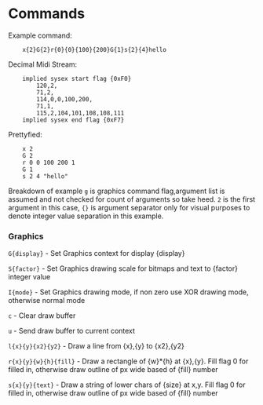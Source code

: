 # Commands

Example command:
```
    x{2}G{2}r{0}{0}{100}{200}G{1}s{2}{4}hello
```
Decimal Midi Stream:
```
    implied sysex start flag {0xF0}
        120,2, 
        71,2, 
        114,0,0,100,200, 
        71,1, 
        115,2,104,101,108,108,111
    implied sysex end flag {0xF7}
```
Prettyfied:
```
    x 2
    G 2
    r 0 0 100 200 1
    G 1
    s 2 4 "hello"
```

Breakdown of example
`g` is graphics command flag,argument list is assumed and not checked for count of arguments so take heed.
`2` is the first argument in this case, `{}` is argument separator only for visual purposes to denote integer value separation in this example.

### Graphics

```G{display}``` - Set Graphics context for display {display}  

```S{factor}``` - Set Graphics drawing scale for bitmaps and text to {factor} integer value

```I{mode}``` - Set Graphics drawing mode, if non zero use XOR drawing mode, otherwise normal mode

```c``` - Clear draw buffer

```u``` - Send draw buffer to current context

```l{x}{y}{x2}{y2}``` - Draw a line from {x},{y} to {x2},{y2}

```r{x}{y}{w}{h}{fill}``` - Draw a rectangle of {w}*{h} at {x},{y}. Fill flag 0 for filled in, otherwise draw outline of px wide based of {fill} number

```s{x}{y}{text}``` - Draw a string of lower chars of {size} at x,y. Fill flag 0 for filled in, otherwise draw outline of px wide based of {fill} number

